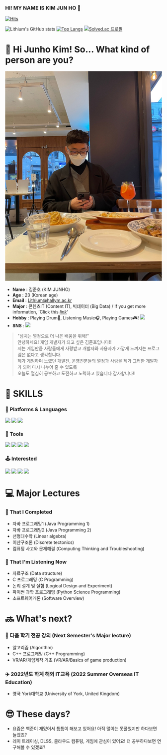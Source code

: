 ### HI! MY NAME IS KIM JUN HO 👋 

[![Hits](https://hits.seeyoufarm.com/api/count/incr/badge.svg?url=https%3A%2F%2Fgithub.com%2FLithium07z&count_bg=%2319D4EF&title_bg=%238EE2F1&icon=&icon_color=%23E7E7E7&title=hits&edge_flat=false)](https://hits.seeyoufarm.com)

![Lithium's GitHub stats](https://github-readme-stats.vercel.app/api?username=Lithium07z&show_icons=true&theme=algolia) 
[![Top Langs](https://github-readme-stats.vercel.app/api/top-langs/?username=Lithium07z&theme=algolia)](https://github.com/anuraghazra/github-readme-stats)
[![Solved.ac 프로필](http://mazassumnida.wtf/api/generate_badge?boj=lithium07)](https://solved.ac/lithium07)


# 🤔 Hi Junho Kim! So... What kind of person are you? 
![alt text](Profile.jpg)
- __Name__ : 김준호 (KIM JUNHO)
- __Age__ : 23 (Korean age)
- __Email__ : Lithium@hallym.ac.kr
- __Major__ : 콘텐츠IT (Content IT), 빅데이터 (Big Data) / If you get more information, 'Click this  <u>[_link_](https://sw.hallym.ac.kr/index.php?mp=2_3)</u>'
- __Hobby__ : Playing Drum🥁, Listening Music🎧, Playing Games🎮! <a href="https://steamcommunity.com/id/Lithium07/" target="_blank"><img src="https://img.shields.io/badge/STEAM-000000?style=flat-square&logo=STEAM&logoColor=FFFFFF"/></a>
- __SNS__ : <a href="https://www.instagram.com/junho_drum/" target="_blank"><img src="https://img.shields.io/badge/INSTAGRAM-E4405F?style=flat-square&logo=INSTAGRAM&logoColor=FFFFFF"/></a>
> "넘치는 열정으로 더 나은 배움을 위해!" <br>
> 안녕하세요! 게임 개발자가 되고 싶은 김준호입니다!! <br>
> 저는 게임만큼 사람들에게 사랑받고 개발자와 사용자가 가깝게 느껴지는 프로그램은 없다고 생각합니다. <br>
> 제가 게임하며 느꼈던 개발진, 운영진분들의 열정과 사랑을 제가 그러한 개발자가 되어 다시 나누어 줄 수 있도록 <br>
> 오늘도 열심히 공부하고 도전하고 노력하고 있습니다 감사합니다!!    

# 💪 SKILLS
### 📝 Platforms & Languages 
<a href="https://www.oracle.com/legal/logos.html" target="_blank"><img src="https://img.shields.io/badge/JAVA-007396?style=flat-square&logo=JAVA&logoColor=FFFFFF"/></a>
<a href="https://en.cppreference.com/w/" target="_blank"><img src="https://img.shields.io/badge/C-A8B9CC?style=flat-square&logo=C&logoColor=FFFFFF"/></a>
<a href="https://www.python.org/" target="_blank"><img src="https://img.shields.io/badge/Python-3776AB?style=flat-square&logo=Python&logoColor=FFFFFF"/></a>

### 🔧 Tools 
<a href="https://www.eclipse.org/downloads/" target="_blank"><img src="https://img.shields.io/badge/ECLIPSE%20IDE-2C2255?style=flat-square&logo=ECLIPSE%20IDE&logoColor=FFFFFF"/></a>
<a href="https://visualstudio.microsoft.com/ko/downloads/" target="_blank"><img src="https://img.shields.io/badge/Visual%20Studio-5C2D91?style=flat-square&logo=Visual%20Studio&logoColor=FFFFFF"/></a>
<a href="https://code.visualstudio.com/" target="_blank"><img src="https://img.shields.io/badge/Visual%20Studio%20Code-007ACC?style=flat-square&logo=Visual%20Studio%20Code&logoColor=FFFFFF"/></a>
<a href="https://www.anaconda.com/" target="_blank"><img src="https://img.shields.io/badge/ANACONDA-44A833?style=flat-square&logo=ANACONDA&logoColor=FFFFFF"/></a>

### 🕹 Interested
<a href="https://unity3d.com/kr/get-unity/download" target="_blank"><img src="https://img.shields.io/badge/UNITY-000000?style=flat-square&logo=UNITY&logoColor=FFFFFF"/></a>
<a href="https://www.unrealengine.com/ko/" target="_blank"><img src="https://img.shields.io/badge/UNREAL%20ENGINE-0E1128?style=flat-square&logo=UNREAL%20ENGINE&logoColor=FFFFFF"/></a>
<a href="https://ko.reactjs.org/" target="_blank"><img src="https://img.shields.io/badge/REACT-61DAFB?style=flat-square&logo=REACT&logoColor=FFFFFF"/></a>
<a href="https://developer.android.com/studio/index.html" target="_blank"><img src="https://img.shields.io/badge/Android Studio-3DDC84?style=flat-square&logo=Android Studio&logoColor=FFFFFF"/></a>

# 💻 Major Lectures
### 📘 That I Completed
- 자바 프로그래밍1 (Java Programming 1)
- 자바 프로그래밍2 (Java Programming 2)
- 선형대수학 (Linear algebra)
- 이산구조론 (Discrete tectonics)
- 컴퓨팅 사고와 문제해결 (Computing Thinking and Troubleshooting)

### 📙 That I'm Listening Now
- 자료구조 (Data structure)
- C 프로그래밍 (C Programming)
- 논리 설계 및 실험 (Logical Design and Experiment)
- 파이썬 과학 프로그래밍 (Python Science Programming)
- 소프트웨어개론 (Software Overview)

# 🔜 What's next?
### 📕 다음 학기 전공 강의 (Next Semester's Major lecture)
- 알고리즘 (Algorithm)
- C++ 프로그래밍 (C++ Programming)
- VR/AR/게임제작 기초 (VR/AR/Basics of game production)
### ✈️ 2022년도 하계 해외 IT교육 (2022 Summer Overseas IT Education)
- 영국 York대학교 (University of York, United Kingdom)

# 😎 These days?
- 요즘은 백준이 재밌어서 틈틈이 해보고 있어요! 아직 많이는 못풀었지만 하다보면 늘겠죠?
- 레이 트레이싱, DLSS, 클라우드 컴퓨팅, 게임에 관심이 있어요! 더 공부하다보면 연구해볼 수 있겠죠?
<!--
**Lithium07z/Lithium07z** is a ✨ _special_ ✨ repository because its `README.md` (this file) appears on your GitHub profile.

Here are some ideas to get you started:

- 🔭 I’m currently working on ...
- 🌱 I’m currently learning ...
- 👯 I’m looking to collaborate on ...
- 🤔 I’m looking for help with ...
- 💬 Ask me about ...
- 📫 How to reach me: ...
- 😄 Pronouns: ...
- ⚡ Fun fact: ...
-->
